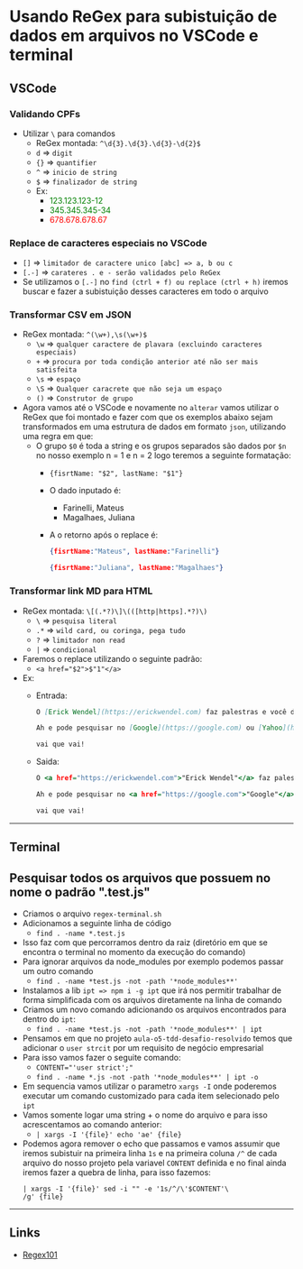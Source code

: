 # Usando ReGex para subistuição de dados em arquivos no VSCode e terminal

## VSCode

### Validando CPFs

- Utilizar `\` para comandos
  - ReGex montada: `^\d{3}.\d{3}.\d{3}-\d{2}$`
  - `d` => `digit`
  - `{}` => `quantifier`
  - `^` => `inicio de string`
  - `$` => `finalizador de string`
  - Ex:
    - <font color="green"> 123.123.123-12</font>
    - <font color="green"> 345.345.345-34</font>
    - <font color="red"> 678.678.678.67</font>

### Replace de caracteres especiais no VSCode

- `[]` => `limitador de caractere unico [abc] => a, b ou c`
- `[.-]` => `carateres . e - serão validados pelo ReGex`
- Se utilizamos o `[.-]` no `find (ctrl + f) ou replace (ctrl + h)` iremos buscar e fazer a subistuição desses caracteres em todo o arquivo

### Transformar CSV em JSON

- ReGex montada: `^(\w+),\s(\w+)$`
  - `\w` =>  `qualquer caractere de plavara (excluindo caracteres especiais)`
  - `+` => `procura por toda condição anterior até não ser mais satisfeita`
  - `\s` => `espaço`
  - `\S` => `Qualquer caracrete que não seja um espaço`
  - `()` => `Construtor de grupo`
- Agora vamos até o VSCode e novamente no `alterar` vamos utilizar o ReGex que foi montado e fazer com que os exemplos abaixo sejam transformados em uma estrutura de dados em formato `json`, utilizando uma regra em que:
  - O grupo `$0` é toda a string e os grupos separados são dados por `$n` no nosso exemplo n = 1 e n = 2 logo teremos a seguinte formatação:
    - `{fisrtName: "$2", lastName: "$1"}`
    - O dado inputado é:
      - Farinelli, Mateus
      - Magalhaes, Juliana
    - A o retorno após o replace é:

      ```json
      {fisrtName:"Mateus", lastName:"Farinelli"}
      ```

      ```json
      {fisrtName:"Juliana", lastName:"Magalhaes"}
      ```

### Transformar link MD para HTML

- ReGex montada: `\[(.*?)\]\(([http|https].*?)\)`
  - `\` => `pesquisa literal`
  - `.*` => `wild card, ou coringa, pega tudo`
  - `?` => `limitador non read`
  - `|` => `condicional`
- Faremos o replace utilizando o seguinte padrão:
  - `<a href="$2">$"1"</a>`
- Ex:
  - Entrada:

     ```markdown
    O [Erick Wendel](https://erickwendel.com) faz palestras e você devia segui-lo no [Twitter](http://twitter.com/erickwendel_) ou até no [Instagram](https://instagram.com/erickwendel_)

    Ah e pode pesquisar no [Google](https://google.com) ou [Yahoo](https://yahoo.com)
    
    vai que vai!
    ```

  - Saida:

    ```htm
    O <a href="https://erickwendel.com">"Erick Wendel"</a> faz palestras e você devia segui-lo no <a href="http://twitter.com/erickwendel_">"Twitter"</a> ou até no <a href="https://instagram.com/erickwendel_">"Instagram"</a>
    
    Ah e pode pesquisar no <a href="https://google.com">"Google"</a> ou <a href="https://yahoo.com">"Yahoo"</a>
    
    vai que vai!
    ```

---

## Terminal

## Pesquisar todos os arquivos que possuem no nome o padrão ".test.js"

- Criamos o arquivo `regex-terminal.sh`
- Adicionamos a seguinte linha de código 
  - `find . -name *.test.js`
- Isso faz com que percorramos dentro da raiz (diretório em que se encontra o terminal no momento da execução do comando)
- Para ignorar arquivos da node_modules por exemplo podemos passar um outro comando
  - `find . -name *test.js -not -path '*node_modules**'`
- Instalamos a lib `ipt => npm i -g ipt` que irá nos permitir trabalhar de forma simplificada com os arquivos diretamente na linha de comando
- Criamos um novo comando adicionando os arquivos encontrados para dentro do `ipt`:
  - `find . -name *test.js -not -path '*node_modules**' | ipt`
- Pensamos em que no projeto `aula-o5-tdd-desafio-resolvido` temos que adicionar o `user strcit` por um requisito de negócio empresarial
- Para isso vamos fazer o seguite comando:
  - `CONTENT="'user strict';"`
  - `find . -name *.js -not -path '*node_modules**' | ipt -o`  
- Em sequencia vamos utilizar o parametro `xargs -I` onde poderemos executar um comando customizado para cada item selecionado pelo `ipt`
- Vamos somente logar uma string + o nome do arquivo e para isso acrescentamos ao comando anterior:
  - `| xargs -I '{file}' echo 'ae' {file}`
- Podemos agora remover o echo que passamos e vamos assumir que iremos subistuir na primeira linha `1s` e na primeira coluna `/^` de cada arquivo do nosso projeto pela variavel `CONTENT` definida e no final ainda iremos fazer a quebra de linha, para isso fazemos:
  ```console
  | xargs -I '{file}' sed -i "" -e '1s/^/\'$CONTENT'\
  /g' {file}
  ```
---

## Links

- [Regex101](https://regex101.com/)
